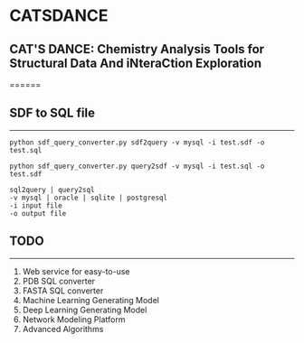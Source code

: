 # CATSDANCE
## CAT'S DANCE: **C**hemistry **A**nalysis **T**ools for **S**tructural **D**ata **A**nd i**N**tera**C**tion **E**xploration
======
## SDF to SQL file
------
```
python sdf_query_converter.py sdf2query -v mysql -i test.sdf -o test.sql
```

```
python sdf_query_converter.py query2sdf -v mysql -i test.sql -o test.sdf
```

```
sql2query | query2sql
-v mysql | oracle | sqlite | postgresql
-i input file
-o output file
```


## TODO
------
1. Web service for easy-to-use
2. PDB SQL converter
3. FASTA SQL converter
4. Machine Learning Generating Model
5. Deep Learning Generating Model
6. Network Modeling Platform
7. Advanced Algorithms



